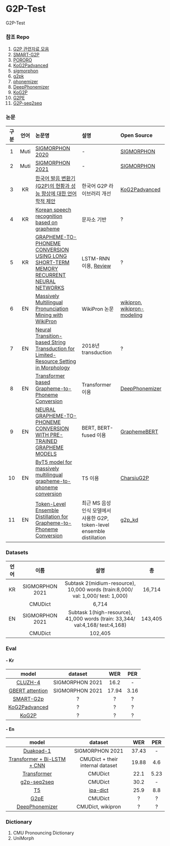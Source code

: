 # G2P-Test
G2P-Test

### 참조 Repo

  1. [G2P 관련자료 모음](https://github.com/lifefeel/Grapheme-to-Phoneme)
  2. [SMART-G2P](https://github.com/SMART-TTS/SMART-G2P?fbclid=IwAR2EyuFnFOekhGn_LmVn8kW-QytRMRfwTVCq9pMQquF9ggQLDPvYxZRiwdM)
  3. [PORORO](https://github.com/kakaobrain/pororo)
  4. [KoG2Padvanced](https://github.com/seongmin-mun/KoG2Padvanced)
  5. [sigmorphon](https://github.com/sigmorphon/2021-task1)
  6. [g2pk](https://github.com/Kyubyong/g2pK)
  7. [phonemizer](https://github.com/bootphon/phonemizer)
  8. [DeepPhonemizer](https://github.com/as-ideas/DeepPhonemizer)
  9. [KoG2P](https://github.com/scarletcho/KoG2P)
  10. [G2PE](https://github.com/Kyubyong/g2p)
  11. [G2P-seq2seq](https://github.com/cmusphinx/g2p-seq2seq)


### 논문
| 구분    | 언어 | 논문명 | 설명 | Open Source |
|:------:|:----:|:------|:---|:-----------|
|1     | Muti | [SIGMORPHON 2020](https://aclanthology.org/2020.sigmorphon-1.2.pdf) | - | [SIGMORPHON](https://github.com/sigmorphon) |
|2     | Muti | [SIGMORPHON 2021](https://aclanthology.org/2021.sigmorphon-1.13.pdf) | - | [SIGMORPHON](https://github.com/sigmorphon) |
|3     | KR | [한국어 발음 변환기(G2P)의 현황과 성능 향상에 대한 언어학적 제안](https://www.kci.go.kr/kciportal/ci/sereArticleSearch/ciSereArtiView.kci?sereArticleSearchBean.artiId=ART002922160) | 한국어 G2P 라이브러리 개선 | [KoG2Padvanced](https://github.com/seongmin-mun/KoG2Padvanced) |
|4     | KR | [Korean speech recognition based on grapheme](https://www.jask.or.kr/articles/xml/bQA1/) | 문자소 기반 | ? |
|5     | KR | [GRAPHEME-TO-PHONEME CONVERSION USING LONG SHORT-TERM MEMORY RECURRENT NEURAL NETWORKS](https://ieeexplore.ieee.org/stamp/stamp.jsp?tp=&arnumber=7178767) | LSTM-RNN 이용, [Review](https://changjinhan.github.io/paper%20review/LSTM-G2P/) | ? |
|6     | EN | [Massively Multilingual Pronunciation Mining with WikiPron](https://aclanthology.org/2020.lrec-1.521.pdf) | WikiPron 논문 | [wikipron](https://github.com/kylebgorman/wikipron), [wikipron-modeling](https://github.com/CUNY-CL/wikipron-modeling) |
|7     | EN | [Neural Transition-based String Transduction for Limited-Resource Setting in Morphology](https://web.archive.org/web/20200213235925id_/https://www.zora.uzh.ch/id/eprint/162579/1/MakarovClematide2018.pdf) | 2018년 transduction | ? |
|8     | EN | [Transformer based Grapheme-to-Phoneme Conversion](https://arxiv.org/ftp/arxiv/papers/2004/2004.06338.pdf) | Transformer 이용 | [DeepPhonemizer](https://github.com/as-ideas/DeepPhonemizer) |
|9     | EN | [NEURAL GRAPHEME-TO-PHONEME CONVERSION WITH PRE-TRAINED GRAPHEME MODELS](https://arxiv.org/abs/2201.10716) | BERT, BERT-fused 이용 | [GraphemeBERT](https://github.com/ldong1111/GraphemeBERT) |
|10     | EN | [ByT5 model for massively multilingual grapheme-to-phoneme conversion](https://arxiv.org/pdf/2204.03067.pdf) | T5 이용 | [CharsiuG2P](https://github.com/lingjzhu/CharsiuG2P#) |
|11     | EN | [Token-Level Ensemble Distillation for Grapheme-to-Phoneme Conversion](https://arxiv.org/pdf/1904.03446.pdf) | 최근 MS 음성인식 모델에서 사용한 G2P, token-level ensemble distillation  | [g2p_kd](https://github.com/sigmeta/g2p-kd) |

### Datasets
  
  | 언어 | 이름 |설명|총|
  |:----:|:--------:|:----:|:----:|
  | KR | SIGMORPHON 2021 | Subtask 2(midium-resource), 10,000 words (train:8,000/ val: 1,000/ test: 1,000)|16,714|
  |    |CMUDict         |   6,714        |
  | EN | SIGMORPHON 2021 | Subtask 1(high-resource), 41,000 words (train: 33,344/ val:4,168/ test:4,168)|143,405|
  |    |CMUDict          | 102,405       |
  
### Eval
#### - Kr
| model | dataset | WER | PER|
|:----:|:----:|:----:|:----:|
| [CLUZH-4](https://aclanthology.org/2021.sigmorphon-1.17.pdf)| SIGMORPHON 2021| 16.2 | - |
| [GBERT attention](https://arxiv.org/pdf/2201.10716.pdf) | SIGMORPHON 2021 | 17.94 | 3.16 |
| [SMART-G2p](https://github.com/SMART-TTS/SMART-G2P?fbclid=IwAR2EyuFnFOekhGn_LmVn8kW-QytRMRfwTVCq9pMQquF9ggQLDPvYxZRiwdM) | ? | ? | ? |
| [KoG2Padvanced]( https://github.com/seongmin-mun/KoG2Padvanced)| ? | ? | ? |
| [KoG2P](https://github.com/scarletcho/KoG2P) | ? | ? | ? |


#### - En
| model | dataset | WER | PER|
|:----:|:----:|:----:|:----:|
| [Duakoad-1](https://aclanthology.org/2021.sigmorphon-1.16v2.pdf) | SIGMORPHON 2021 | 37.43 | - |
| [Transformer + Bi-LSTM + CNN](https://arxiv.org/pdf/1904.03446.pdf) | CMUDict + their internal dataset | 19.88 | 4.6 |
| [Transformer](https://arxiv.org/ftp/arxiv/papers/2004/2004.06338.pdf) | CMUDict | 22.1 | 5.23 |
| [g2p-seq2seq](https://github.com/cmusphinx/g2p-seq2seq) | CMUDict | 30.2 | - |
| [T5](https://github.com/lingjzhu/CharsiuG2P) | [ipa-dict](https://raw.githubusercontent.com/open-dict-data/ipa-dict/master/data) | 25.9 | 8.8 |
| [G2pE](https://github.com/Kyubyong/g2p) | CMUDict | ? | ? |
| [DeepPhonemizer](https://github.com/as-ideas/DeepPhonemizer) | CMUDict, wikipron | ? | ? |

### Dictionary
  
  1. CMU Pronouncing Dictionary
  2. UniMorph
